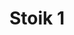 ---
title: 'Stoik 1'
description: ''
credit: 'Place Holder'
style: ''
project: 'Stoik'
type: 'photo'
pathToImage: '/gallery/stoik-1.jpg'
alt: 'Stoik 1'
width: 2160
height: 1393
...